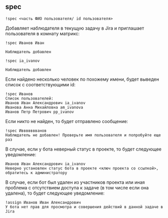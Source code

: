 ## spec

`!spec <часть ФИО пользователя/ id пользователя>`

Добавляет наблюдателя в текущую задачу в Jira и приглашает пользователя в комнату матрикс:

```
!spec Иванов Иван

Наблюдатель добавлен
```

```
!spec ia_ivanov

Наблюдатель добавлен
```

Если найдено несколько человек по похожему имени, будет выведен список с соответствующими id:

```
!spec Иванов
Список пользователей:
Иванов Иван Александрович ia_ivanov
Иванова Анна Михайловна am_ivanova
Иванов Петр Петрович pp_ivanov
```

Если никто не найден, то будет отправлено сообщение:

```
!spec Иввввввванов
Наблюдатель не добавлен! Проверьте имя пользователя и попробуйте еще раз
```

В случае, если у бота неверный статус в проекте, то будет следующее уведомление:

```
Иванов Иван Александрович ia_ivanov
Неверно установлен статус бота в проекте <ключ проекта со ссылкой>, обратитесь к администратору
```

В случае, если бот был удален из участников проекта или иная проблема с отсутствием доступа к задаче (в том числе если она удалена), то будет следующее уведомление:

```
!assign Иванов Иван Александрович
У бота нет прав для просмотра и совершения действий в данной задаче в Jira
```
